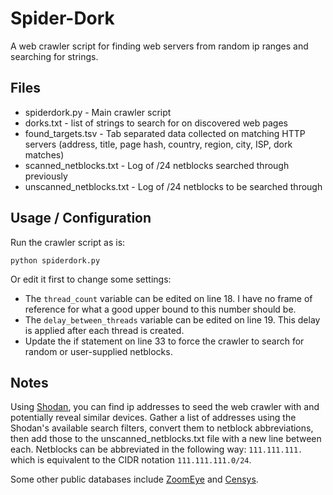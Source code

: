 # Spider-Dork
A web crawler script for finding web servers from random ip ranges and searching for strings.

## Files
- spiderdork.py - Main crawler script
- dorks.txt - list of strings to search for on discovered web pages
- found_targets.tsv - Tab separated data collected on matching HTTP servers (address, title, page hash, country, region, city, ISP, dork matches)
- scanned_netblocks.txt - Log of /24 netblocks searched through previously
- unscanned_netblocks.txt - Log of /24 netblocks to be searched through


## Usage / Configuration
Run the crawler script as is:

`python spiderdork.py`

Or edit it first to change some settings:
- The `thread_count` variable can be edited on line 18. I have no frame of reference for what a good upper bound to this number should be.
- The `delay_between_threads` variable can be edited on line 19. This delay is applied after each thread is created.
- Update the if statement on line 33 to force the crawler to search for random or user-supplied netblocks.


## Notes
Using [Shodan](https://www.shodan.io), you can find ip addresses to seed the web crawler with and potentially reveal similar devices. Gather a list of addresses using the Shodan's available search filters, convert them to netblock abbreviations, then add those to the unscanned_netblocks.txt file with a new line between each. Netblocks can be abbreviated in the following way: `111.111.111.` which is equivalent to the CIDR notation `111.111.111.0/24`.

Some other public databases include [ZoomEye](https://www.zoomeye.hk/) and [Censys](https://search.censys.io/).